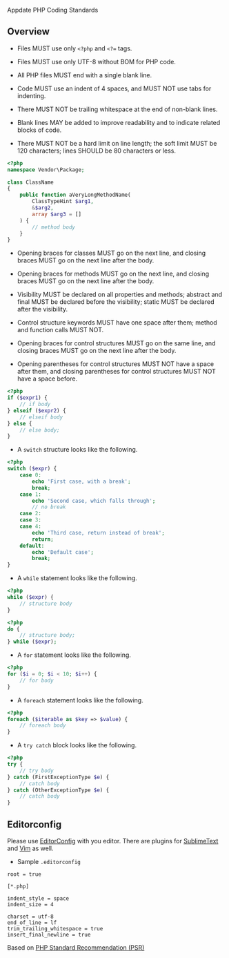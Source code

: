 Appdate PHP Coding Standards

Overview
-----------

- Files MUST use only `<?php` and `<?=` tags.

- Files MUST use only UTF-8 without BOM for PHP code.

- All PHP files MUST end with a single blank line.

- Code MUST use an indent of 4 spaces, and MUST NOT use tabs for indenting.

- There MUST NOT be trailing whitespace at the end of non-blank lines.

- Blank lines MAY be added to improve readability and to indicate related blocks of code.

- There MUST NOT be a hard limit on line length; the soft limit MUST be 120 characters; lines SHOULD be 80 characters or less.

```php
<?php
namespace Vendor\Package;

class ClassName
{
    public function aVeryLongMethodName(
        ClassTypeHint $arg1,
        &$arg2,
        array $arg3 = []
    ) {
        // method body
    }
}
```

- Opening braces for classes MUST go on the next line, and closing braces MUST go on the next line after the body.

- Opening braces for methods MUST go on the next line, and closing braces MUST go on the next line after the body.

- Visibility MUST be declared on all properties and methods; abstract and final MUST be declared before the visibility; static MUST be declared after the visibility.

- Control structure keywords MUST have one space after them; method and function calls MUST NOT.

- Opening braces for control structures MUST go on the same line, and closing braces MUST go on the next line after the body.

- Opening parentheses for control structures MUST NOT have a space after them, and closing parentheses for control structures MUST NOT have a space before.

```php
<?php
if ($expr1) {
    // if body
} elseif ($expr2) {
    // elseif body
} else {
    // else body;
}
```

- A `switch` structure looks like the following.

```php
<?php
switch ($expr) {
    case 0:
        echo 'First case, with a break';
        break;
    case 1:
        echo 'Second case, which falls through';
        // no break
    case 2:
    case 3:
    case 4:
        echo 'Third case, return instead of break';
        return;
    default:
        echo 'Default case';
        break;
}
```

- A `while` statement looks like the following.

```php
<?php
while ($expr) {
    // structure body
}
```

```php
<?php
do {
    // structure body;
} while ($expr);
```

- A `for` statement looks like the following.

```php
<?php
for ($i = 0; $i < 10; $i++) {
    // for body
}
```

- A `foreach` statement looks like the following.

```php
<?php
foreach ($iterable as $key => $value) {
    // foreach body
}
```

- A `try catch` block looks like the following.

```php
<?php
try {
    // try body
} catch (FirstExceptionType $e) {
    // catch body
} catch (OtherExceptionType $e) {
    // catch body
}
```

Editorconfig
-----------
Please use [EditorConfig](http://editorconfig.org/) with you editor. There are plugins
for [SublimeText](https://github.com/sindresorhus/editorconfig-sublime)
and [Vim](https://github.com/editorconfig/editorconfig-vim) as well.

- Sample `.editorconfig`
```
root = true

[*.php]

indent_style = space
indent_size = 4

charset = utf-8
end_of_line = lf
trim_trailing_whitespace = true
insert_final_newline = true
```


Based on [PHP Standard Recommendation (PSR)](https://github.com/php-fig/fig-standards)
